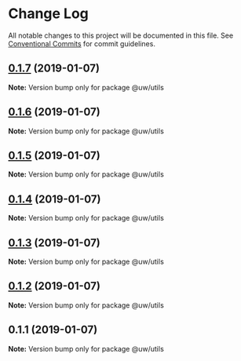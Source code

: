 # Change Log

All notable changes to this project will be documented in this file.
See [Conventional Commits](https://conventionalcommits.org) for commit guidelines.

## [0.1.7](https://github.com/srobinson/unicode-wiki/compare/@uw/utils@0.1.6...@uw/utils@0.1.7) (2019-01-07)

**Note:** Version bump only for package @uw/utils





## [0.1.6](https://github.com/srobinson/unicode-wiki/compare/@uw/utils@0.1.5...@uw/utils@0.1.6) (2019-01-07)

**Note:** Version bump only for package @uw/utils





## [0.1.5](https://github.com/srobinson/unicode-wiki/compare/@uw/utils@0.1.4...@uw/utils@0.1.5) (2019-01-07)

**Note:** Version bump only for package @uw/utils





## [0.1.4](https://github.com/srobinson/unicode-wiki/compare/@uw/utils@0.1.3...@uw/utils@0.1.4) (2019-01-07)

**Note:** Version bump only for package @uw/utils





## [0.1.3](https://github.com/srobinson/unicode-wiki/compare/@uw/utils@0.1.2...@uw/utils@0.1.3) (2019-01-07)

**Note:** Version bump only for package @uw/utils





## [0.1.2](https://github.com/srobinson/unicode-wiki/compare/@uw/utils@0.1.1...@uw/utils@0.1.2) (2019-01-07)

**Note:** Version bump only for package @uw/utils





## 0.1.1 (2019-01-07)

**Note:** Version bump only for package @uw/utils
